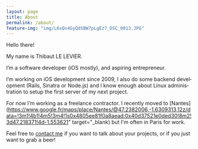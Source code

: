 ```yaml
---
layout: page
title: About
permalink: /about/
feature-img: "img/L6sQn4GyQdSBW7pLgEz7_DSC_0013.JPG"
---
```


Hello there!

My name is Thibaut LE LEVIER.

I’m a soft­ware de­veloper (iOS mostly), and as­pir­ing en­tre­pren­eur.

I’m work­ing on iOS de­vel­op­ment since 2009, I also do some backend de­vel­op­ment (Rails, Sinatra or Node.js) and I know enough about Linux ad­min­is­tra­tion to setup the first server of my next pro­ject.

For now I’m work­ing as a freel­ance con­tractor. I recently moved to [Nantes](https://www.google.fr/maps/place/Nantes/@47.2382006,-1.6309313,12z/data=!3m1!4b1!4m5!3m4!1s0x4805ee81f0a8aead:0x40d37521e0ded30!8m2!3d47.218371!4d-1.553621" target="_blank) but I'm often in Paris for work.

Feel free to [con­tact me](/contact/) if you want to talk about your pro­jects, or if you just want to grab a beer!